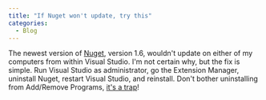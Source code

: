 ```yaml
---
title: "If Nuget won't update, try this"
categories:
  - Blog
---
```



The newest version of [Nuget](http://nuget.org/), version 1.6, wouldn't update on either of my computers from within Visual Studio. I'm not certain why, but the fix is simple. Run Visual Studio as administrator, go the Extension Manager, uninstall Nuget, restart Visual Studio, and reinstall. Don't bother uninstalling from Add/Remove Programs, [it's a trap](http://knowyourmeme.com/memes/its-a-trap)!